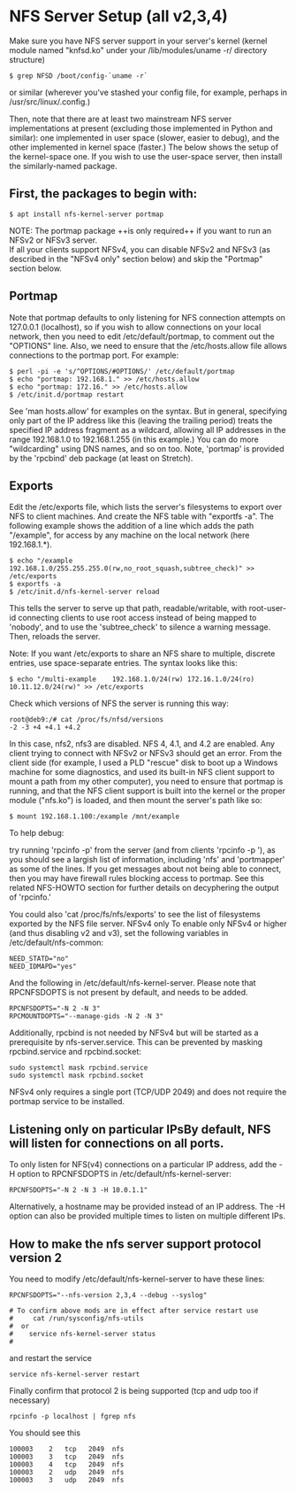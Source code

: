 # NFS Server Setup (all v2,3,4)

Make sure you have NFS server support in your server's kernel 
(kernel module named "knfsd.ko" under your /lib/modules/uname -r/ directory structure)

    $ grep NFSD /boot/config-`uname -r`

or similar (wherever you've stashed your config file, for example, perhaps in /usr/src/linux/.config.)

Then, note that there are at least two mainstream NFS server implementations at present (excluding those implemented in Python and similar): 
one implemented in user space (slower, easier to debug), and the other implemented in kernel space (faster.) 
The below shows the setup of the kernel-space one. If you wish to use the user-space server, then install the similarly-named package.

##  First, the packages to begin with:

    $ apt install nfs-kernel-server portmap

NOTE: The portmap package ++is only required++ if you want to run an NFSv2 or NFSv3 server.  
If all your clients support NFSv4, you can disable NFSv2 and NFSv3 (as described in the "NFSv4 only" section below) and skip the "Portmap" section below.

##  Portmap

Note that portmap defaults to only listening for NFS connection attempts on 127.0.0.1 (localhost), so if you wish to allow connections on your local network, then you need to edit /etc/default/portmap, to comment out the "OPTIONS" line. Also, we need to ensure that the /etc/hosts.allow file allows connections to the portmap port. For example:

    $ perl -pi -e 's/^OPTIONS/#OPTIONS/' /etc/default/portmap
    $ echo "portmap: 192.168.1." >> /etc/hosts.allow
    $ echo "portmap: 172.16." >> /etc/hosts.allow
    $ /etc/init.d/portmap restart

See 'man hosts.allow' for examples on the syntax. But in general, specifying only part of the IP address like this (leaving the trailing period) treats the specified IP address fragment as a wildcard, allowing all IP addresses in the range 192.168.1.0 to 192.168.1.255 (in this example.) You can do more "wildcarding" using DNS names, and so on too. Note, 'portmap' is provided by the 'rpcbind' deb package (at least on Stretch).

## Exports

Edit the /etc/exports file, which lists the server's filesystems to export over NFS to client machines. And create the NFS table with "exportfs -a". The following example shows the addition of a line which adds the path "/example", for access by any machine on the local network (here 192.168.1.*).

    $ echo "/example 192.168.1.0/255.255.255.0(rw,no_root_squash,subtree_check)" >> /etc/exports
    $ exportfs -a
    $ /etc/init.d/nfs-kernel-server reload

This tells the server to serve up that path, readable/writable, with root-user-id connecting clients to use root access instead of being mapped to 'nobody', and to use the 'subtree_check' to silence a warning message. Then, reloads the server.

Note: If you want /etc/exports to share an NFS share to multiple, discrete entries, use space-separate entries. The syntax looks like this:

    $ echo "/multi-example    192.168.1.0/24(rw) 172.16.1.0/24(ro)  10.11.12.0/24(rw)" >> /etc/exports

Check which versions of NFS the server is running this way:

    root@deb9:/# cat /proc/fs/nfsd/versions
    -2 -3 +4 +4.1 +4.2

In this case, nfs2, nfs3 are disabled. NFS 4, 4.1, and 4.2 are enabled.  Any client trying to connect with NFSv2 or NFSv3 should get an error.
From the client side (for example, I used a PLD "rescue" disk to boot up a Windows machine for some diagnostics, and used its built-in NFS client support to mount a path from my other computer), you need to ensure that portmap is running, and that the NFS client support is built into the kernel or the proper module ("nfs.ko") is loaded, and then mount the server's path like so:

    $ mount 192.168.1.100:/example /mnt/example

To help debug:

try running 'rpcinfo -p' from the server (and from clients 'rpcinfo -p <server>'), as you should see a largish list of information, including 'nfs' and 'portmapper' as some of the lines. If you get messages about not being able to connect, then you may have firewall rules blocking access to portmap. See this related NFS-HOWTO section for further details on decyphering the output of 'rpcinfo.'

You could also 'cat /proc/fs/nfs/exports' to see the list of filesystems exported by the NFS file server.
NFSv4 only
To enable only NFSv4 or higher (and thus disabling v2 and v3), set the following variables in /etc/default/nfs-common:

    NEED_STATD="no"
    NEED_IDMAPD="yes"

And the following in /etc/default/nfs-kernel-server. Please note that RPCNFSDOPTS is not present by default, and needs to be added.

    RPCNFSDOPTS="-N 2 -N 3"
    RPCMOUNTDOPTS="--manage-gids -N 2 -N 3"

Additionally, rpcbind is not needed by NFSv4 but will be started as a prerequisite by nfs-server.service. This can be prevented by masking rpcbind.service and rpcbind.socket:

    sudo systemctl mask rpcbind.service
    sudo systemctl mask rpcbind.socket

NFSv4 only requires a single port (TCP/UDP 2049) and does not require the portmap service to be installed.

## Listening only on particular IPsBy default, NFS will listen for connections on all ports.

To only listen for NFS(v4) connections on a particular IP address, add the -H option to RPCNFSDOPTS in /etc/default/nfs-kernel-server:

    RPCNFSDOPTS="-N 2 -N 3 -H 10.0.1.1"

Alternatively, a hostname may be provided instead of an IP address. The -H option can also be provided multiple times to listen on multiple different IPs.

## How to make the nfs server support protocol version 2

You need to modify /etc/default/nfs-kernel-server to have these lines:

    RPCNFSDOPTS="--nfs-version 2,3,4 --debug --syslog"
    
    # To confirm above mods are in effect after service restart use
    #     cat /run/sysconfig/nfs-utils
    #  or 
    #    service nfs-kernel-server status
    #

and restart the service

    service nfs-kernel-server restart

Finally confirm that protocol 2 is being supported (tcp and udp too if necessary)

    rpcinfo -p localhost | fgrep nfs

You should see this

    100003    2   tcp   2049  nfs
    100003    3   tcp   2049  nfs
    100003    4   tcp   2049  nfs
    100003    2   udp   2049  nfs
    100003    3   udp   2049  nfs

